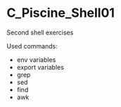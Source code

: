 # C_Piscine_Shell01
Second shell exercises

Used commands:
- env variables
- export variables
- grep
- sed
- find
- awk
